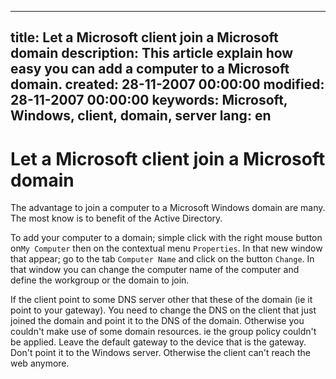 -----
title: Let a Microsoft client join a Microsoft domain
description: This article explain how easy you can add a computer to a Microsoft domain.
created: 28-11-2007 00:00:00
modified: 28-11-2007 00:00:00
keywords: Microsoft, Windows, client, domain, server
lang: en
-----

# Let a Microsoft client join a Microsoft domain

The advantage to join a computer to a Microsoft Windows domain are many.
The most know is to benefit of the Active Directory.

To add your computer to a domain; simple click with the right mouse
button on`My Computer` then on the contextual menu `Properties`. In that
new window that appear; go to the tab `Computer Name` and click on the
button `Change`. In that window you can change the computer name of the
computer and define the workgroup or the domain to join.

If the client point to some DNS server other that these of the domain
(ie it point to your gateway). You need to change the DNS on the client
that just joined the domain and point it to the DNS of the domain.
Otherwise you couldn\'t make use of some domain resources. ie the group
policy couldn\'t be applied. Leave the default gateway to the device
that is the gateway. Don\'t point it to the Windows server. Otherwise
the client can\'t reach the web anymore.
